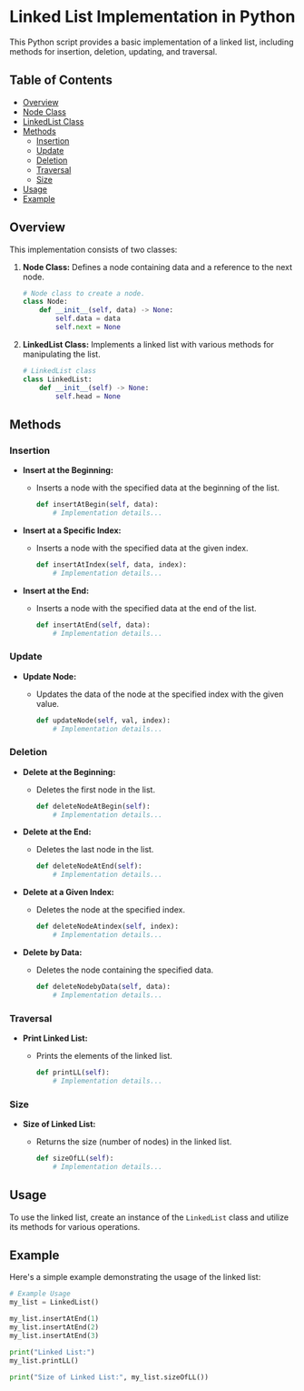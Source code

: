 # Linked List Implementation in Python

This Python script provides a basic implementation of a linked list, including methods for insertion, deletion, updating, and traversal.

## Table of Contents

- [Overview](#overview)
- [Node Class](#node-class)
- [LinkedList Class](#linkedlist-class)
- [Methods](#methods)
  - [Insertion](#insertion)
  - [Update](#update)
  - [Deletion](#deletion)
  - [Traversal](#traversal)
  - [Size](#size)
- [Usage](#usage)
- [Example](#example)

## Overview

This implementation consists of two classes:

1. **Node Class:** Defines a node containing data and a reference to the next node.

    ```python
    # Node class to create a node.
    class Node:
        def __init__(self, data) -> None:
            self.data = data
            self.next = None
    ```

2. **LinkedList Class:** Implements a linked list with various methods for manipulating the list.

    ```python
    # LinkedList class
    class LinkedList:
        def __init__(self) -> None:
            self.head = None
    ```

## Methods

### Insertion

- **Insert at the Beginning:**
  - Inserts a node with the specified data at the beginning of the list.

    ```python
    def insertAtBegin(self, data):
        # Implementation details...
    ```

- **Insert at a Specific Index:**
  - Inserts a node with the specified data at the given index.

    ```python
    def insertAtIndex(self, data, index):
        # Implementation details...
    ```

- **Insert at the End:**
  - Inserts a node with the specified data at the end of the list.

    ```python
    def insertAtEnd(self, data):
        # Implementation details...
    ```

### Update

- **Update Node:**
  - Updates the data of the node at the specified index with the given value.

    ```python
    def updateNode(self, val, index):
        # Implementation details...
    ```

### Deletion

- **Delete at the Beginning:**
  - Deletes the first node in the list.

    ```python
    def deleteNodeAtBegin(self):
        # Implementation details...
    ```

- **Delete at the End:**
  - Deletes the last node in the list.

    ```python
    def deleteNodeAtEnd(self):
        # Implementation details...
    ```

- **Delete at a Given Index:**
  - Deletes the node at the specified index.

    ```python
    def deleteNodeAtindex(self, index):
        # Implementation details...
    ```

- **Delete by Data:**
  - Deletes the node containing the specified data.

    ```python
    def deleteNodebyData(self, data):
        # Implementation details...
    ```

### Traversal

- **Print Linked List:**
  - Prints the elements of the linked list.

    ```python
    def printLL(self):
        # Implementation details...
    ```

### Size

- **Size of Linked List:**
  - Returns the size (number of nodes) in the linked list.

    ```python
    def sizeOfLL(self):
        # Implementation details...
    ```

## Usage

To use the linked list, create an instance of the `LinkedList` class and utilize its methods for various operations.

## Example

Here's a simple example demonstrating the usage of the linked list:

```python
# Example Usage
my_list = LinkedList()

my_list.insertAtEnd(1)
my_list.insertAtEnd(2)
my_list.insertAtEnd(3)

print("Linked List:")
my_list.printLL()

print("Size of Linked List:", my_list.sizeOfLL())